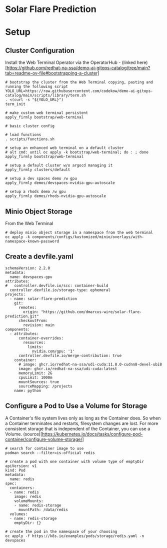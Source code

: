 # Solar Flare Prediction

# Setup 

## Cluster Configuration

Install the Web Terminal Operator via the OperatorHub - (linked here)[https://github.com/redhat-na-ssa/demo-ai-gitops-catalog/tree/main?tab=readme-ov-file#bootstrapping-a-cluster]

```
# bootstrap the cluster from the Web Terminal copying, pasting and running the following script
YOLO_URL=https://raw.githubusercontent.com/codekow/demo-ai-gitops-catalog/main/scripts/library/term.sh
. <(curl -s "${YOLO_URL}")
term_init

# make custom web terminal persistent
apply_firmly bootstrap/web-terminal

# basic cluster config

# load functions
. scripts/functions.sh

# setup an enhanced web terminal on a default cluster
# alt cmd: until oc apply -k bootstrap/web-terminal; do : ; done
apply_firmly bootstrap/web-terminal

# setup a default cluster w/o argocd managing it
apply_firmly clusters/default

# setup a dev spaces demo /w gpu
apply_firmly demos/devspaces-nvidia-gpu-autoscale

# setup a rhods demo /w gpu
apply_firmly demos/rhods-nvidia-gpu-autoscale
```

## Minio Object Storage

From the Web Terminal

```
# deploy minio object storage in a namespace from the web terminal
oc apply -k components/configs/kustomized/minio/overlays/with-namespace-known-password
```

## Create a devfile.yaml

```
schemaVersion: 2.2.0
metadata:
  name: devspaces-gpu
attributes:
#   controller.devfile.io/scc: container-build
  controller.devfile.io/storage-type: ephemeral
projects:
  - name: solar-flare-prediction
    git:
      remotes:
        origin: "https://github.com/dmarcus-wire/solar-flare-prediction.git"
      checkoutFrom:
        revision: main
components:
  - attributes:
      container-overrides:
        resources:
          limits:
            nvidia.com/gpu: '1'
      controller.devfile.io/merge-contribution: true
    container:
      # image: ghcr.io/redhat-na-ssa/udi-cuda:11.8.0-cudnn8-devel-ubi8
      image: ghcr.io/redhat-na-ssa/udi-cuda:latest
      memoryLimit: 2G
      cpuLimit: 1000m
      mountSources: true
      sourceMapping: /projects
    name: python
```

## Configure a Pod to Use a Volume for Storage

A Container's file system lives only as long as the Container does. So when a Container terminates and restarts, filesystem changes are lost. For more consistent storage that is independent of the Container, you can use a Volume. (source)[https://kubernetes.io/docs/tasks/configure-pod-container/configure-volume-storage/]

```
# search for container image to use
podman search --filter=is-official redis 

# create a pod with one container with volume type of emptyDir
apiVersion: v1
kind: Pod
metadata:
  name: redis
spec:
  containers:
  - name: redis
    image: redis
    volumeMounts:
    - name: redis-storage
      mountPath: /data/redis
  volumes:
  - name: redis-storage
    emptyDir: {}

# create the pod in the namespace of your choosing
oc apply -f https://k8s.io/examples/pods/storage/redis.yaml -n devspaces






```
